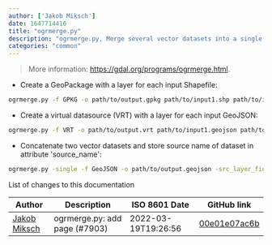 ```yaml
---
author: ['Jakob Miksch']
date: 1647714416
title: "ogrmerge.py"
description: "ogrmerge.py, Merge several vector datasets into a single one."
categories: "common"
---
```

> More information: <https://gdal.org/programs/ogrmerge.html>.

- Create a GeoPackage with a layer for each input Shapefile:

```bash
ogrmerge.py -f GPKG -o path/to/output.gpkg path/to/input1.shp path/to/input2.shp ...
```

- Create a virtual datasource (VRT) with a layer for each input GeoJSON:

```bash
ogrmerge.py -f VRT -o path/to/output.vrt path/to/input1.geojson path/to/input2.geojson ...
```

- Concatenate two vector datasets and store source name of dataset in attribute 'source_name':

```bash
ogrmerge.py -single -f GeoJSON -o path/to/output.geojson -src_layer_field_name country source_name path/to/input1.shp path/to/input2.shp ...
```
List of changes to this documentation


Author | Description | ISO 8601 Date | GitHub link
------|-----|-----|-----
[Jakob Miksch](mailto:info@jakobmiksch.eu) | ogrmerge.py: add page (#7903) | 2022-03-19T19:26:56 | [00e01e07ac6b](https://github.com/tldr-pages/tldr/commit/00e01e07ac6bb465f3db69f58beb665373591d73)

